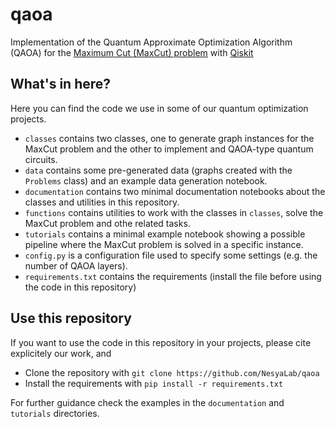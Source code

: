 # qaoa
Implementation of the Quantum Approximate Optimization Algorithm (QAOA) for the [Maximum Cut (MaxCut) problem](https://en.wikipedia.org/wiki/Maximum_cut) with [Qiskit](https://www.ibm.com/quantum/qiskit)

## What's in here?
Here you can find the code we use in some of our quantum optimization projects.
* `classes` contains two classes, one to generate graph instances for the MaxCut problem and the other to implement and QAOA-type quantum circuits.
* `data` contains some pre-generated data (graphs created with the `Problems` class) and an example data generation notebook.
* `documentation` contains two minimal documentation notebooks about the classes and utilities in this repository.
* `functions` contains utilities to work with the classes in `classes`, solve the MaxCut problem and othe related tasks.
* `tutorials` contains a minimal example notebook showing a possible pipeline where the MaxCut problem is solved in a specific instance.
* `config.py` is a configuration file used to specify some settings (e.g. the number of QAOA layers).
* `requirements.txt` contains the requirements (install the file before using the code in this repository)

## Use this repository
If you want to use the code in this repository in your projects, please cite explicitely our work, and
* Clone the repository with `git clone https://github.com/NesyaLab/qaoa`
* Install the requirements with `pip install -r requirements.txt`

For further guidance check the examples in the `documentation` and `tutorials` directories.
